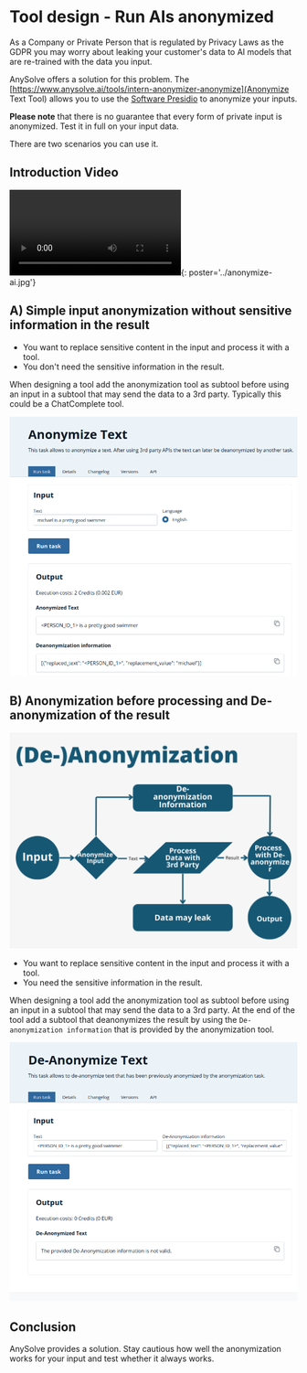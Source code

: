 # Tool design - Run AIs anonymized

As a Company or Private Person that is regulated by Privacy Laws as the GDPR you may worry about leaking your customer's data to AI models that are re-trained with the data you input.

AnySolve offers a solution for this problem. The [https://www.anysolve.ai/tools/intern-anonymizer-anonymize](Anonymize Text Tool) allows you to use the [Software Presidio](https://microsoft.github.io/presidio/) to anonymize your inputs.

**Please note** that there is no guarantee that every form of private input is anonymized. Test it in full on your input data.

There are two scenarios you can use it.

## Introduction Video

![type:video](anonymize-ai.mp4){: poster='../anonymize-ai.jpg'}

## A) Simple input anonymization without sensitive information in the result

- You want to replace sensitive content in the input and process it with a tool.
- You don't need the sensitive information in the result.

When designing a tool add the anonymization tool as subtool before using an input in a subtool that may send the data to a 3rd party. Typically this could be a ChatComplete tool.

![Screenshot](anonymize.png)

## B) Anonymization before processing and De-anonymization of the result

![Screenshot](anonymization-process.png)

- You want to replace sensitive content in the input and process it with a tool.
- You need the sensitive information in the result.

When designing a tool add the anonymization tool as subtool before using an input in a subtool that may send the data to a 3rd party. At the end of the tool add a subtool that deanonymizes the result by using the `De-anonymization information` that is provided by the anonymization tool.

![Screenshot](de-anonymize.png)

## Conclusion

AnySolve provides a solution. Stay cautious how well the anonymization works for your input and test whether it always works.
